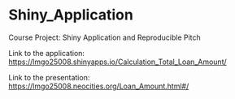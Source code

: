 # Shiny_Application
Course Project: Shiny Application and Reproducible Pitch

Link to the application:
https://lmgo25008.shinyapps.io/Calculation_Total_Loan_Amount/

Link to the presentation:
https://lmgo25008.neocities.org/Loan_Amount.html#/


